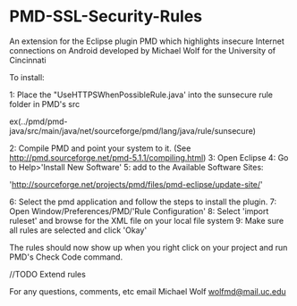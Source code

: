 PMD-SSL-Security-Rules
======================

An extension for the Eclipse plugin PMD which highlights insecure Internet
connections on Android developed by Michael Wolf for the University of
Cincinnati

To install:

1: Place the "UseHTTPSWhenPossibleRule.java' into the sunsecure rule folder in PMD's src

ex(../pmd/pmd-java/src/main/java/net/sourceforge/pmd/lang/java/rule/sunsecure)

2: Compile PMD and point your system to it. (See http://pmd.sourceforge.net/pmd-5.1.1/compiling.html)
3: Open Eclipse
4: Go to Help>'Install New Software' 
5: add to the Available Software Sites: 

'http://sourceforge.net/projects/pmd/files/pmd-eclipse/update-site/'

6: Select the pmd application and follow the steps to install the plugin.
7: Open Window/Preferences/PMD/'Rule Configuration'
8: Select 'import ruleset' and browse for the XML file on your local file system
9: Make sure all rules are selected and click 'Okay'

The rules should now show up when you right click on your project and run PMD's
 Check Code command.

//TODO
Extend rules

For any questions, comments, etc
email Michael Wolf
wolfmd@mail.uc.edu

